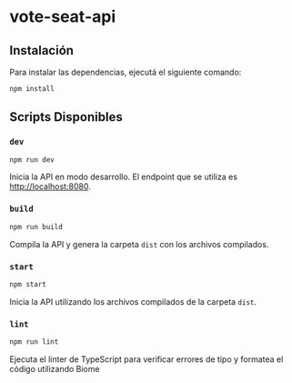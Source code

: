 # vote-seat-api

## Instalación

Para instalar las dependencias, ejecutá el siguiente comando:

```bash
npm install
```

## Scripts Disponibles

### `dev`

```bash
npm run dev
```

Inicia la API en modo desarrollo. El endpoint que se utiliza es [http://localhost:8080](http://localhost:8080).

### `build`

```bash
npm run build
```

Compila la API y genera la carpeta `dist` con los archivos compilados.

### `start`

```bash
npm start
```

Inicia la API utilizando los archivos compilados de la carpeta `dist`.

### `lint`

```bash
npm run lint
```

Ejecuta el linter de TypeScript para verificar errores de tipo y formatea el código utilizando Biome
